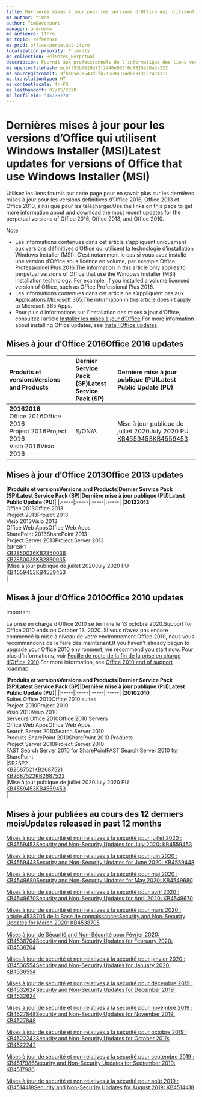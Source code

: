 ```yaml
---
title: Dernières mises à jour pour les versions d’Office qui utilisent Windows Installer (MSI)
ms.author: timda
author: TimDavenport
manager: andrewmo
ms.audience: ITPro
ms.topic: reference
ms.prod: office-perpetual-itpro
localization_priority: Priority
ms.collection: RelNotes_Perpetual
description: Fournit aux professionnels de l’informatique des liens vers les dernières informations sur les mises à jour pour les versions définitives d’Office 2016, Office 2013 et Office 2010
ms.openlocfilehash: ecbff53bf619e72f2440e903f6c8825e38a3a323
ms.sourcegitcommit: 9fba85e39543d5fa71669437ad88913c574c4371
ms.translationtype: HT
ms.contentlocale: fr-FR
ms.lasthandoff: 07/15/2020
ms.locfileid: "45138770"
---
```

# <a name="latest-updates-for-versions-of-office-that-use-windows-installer-msi"></a><span data-ttu-id="18c51-103">Dernières mises à jour pour les versions d’Office qui utilisent Windows Installer (MSI)</span><span class="sxs-lookup"><span data-stu-id="18c51-103">Latest updates for versions of Office that use Windows Installer (MSI)</span></span>

<span data-ttu-id="18c51-104">Utilisez les liens fournis sur cette page pour en savoir plus sur les dernières mises à jour pour les versions définitives d’Office 2016, Office 2013 et Office 2010, ainsi que pour les télécharger.</span><span class="sxs-lookup"><span data-stu-id="18c51-104">Use the links on this page to get more information about and download the most recent updates for the perpetual versions of Office 2016, Office 2013, and Office 2010.</span></span>
  
 
> [!NOTE]
> - <span data-ttu-id="18c51-p101">Les informations contenues dans cet article s’appliquent uniquement aux versions définitives d’Office qui utilisent la technologie d’installation Windows Installer (MSI). C’est notamment le cas si vous avez installé une version d’Office sous licence en volume, par exemple Office Professionnel Plus 2016.</span><span class="sxs-lookup"><span data-stu-id="18c51-p101">The information in this article only applies to perpetual versions of Office that use the Windows Installer (MSI) installation technology. For example, if you installed a volume licensed version of Office, such as Office Professional Plus 2016.</span></span>
> - <span data-ttu-id="18c51-107">Les informations contenues dans cet article ne s’appliquent pas aux Applications Microsoft 365.</span><span class="sxs-lookup"><span data-stu-id="18c51-107">The information in this article doesn't apply to Microsoft 365 Apps.</span></span>
> - <span data-ttu-id="18c51-108">Pour plus d’informations sur l’installation des mises à jour d’Office, consultez l’article [Installer les mises à jour d’Office](https://support.office.com/article/2ab296f3-7f03-43a2-8e50-46de917611c5).</span><span class="sxs-lookup"><span data-stu-id="18c51-108">For more information about installing Office updates, see [Install Office updates](https://support.office.com/article/2ab296f3-7f03-43a2-8e50-46de917611c5).</span></span> 


## <a name="office-2016-updates"></a><span data-ttu-id="18c51-109">Mises à jour d’Office 2016</span><span class="sxs-lookup"><span data-stu-id="18c51-109">Office 2016 updates</span></span>

|<span data-ttu-id="18c51-110">**Produits et versions**</span><span class="sxs-lookup"><span data-stu-id="18c51-110">**Versions and Products**</span></span>|<span data-ttu-id="18c51-111">**Dernier Service Pack (SP)**</span><span class="sxs-lookup"><span data-stu-id="18c51-111">**Latest Service Pack (SP)**</span></span>|<span data-ttu-id="18c51-112">**Dernière mise à jour publique (PU)**</span><span class="sxs-lookup"><span data-stu-id="18c51-112">**Latest Public Update (PU)**</span></span>|
|:-----|:-----|:-----|
|<span data-ttu-id="18c51-113">**2016**</span><span class="sxs-lookup"><span data-stu-id="18c51-113">**2016**</span></span> <br/> <span data-ttu-id="18c51-114">Office 2016</span><span class="sxs-lookup"><span data-stu-id="18c51-114">Office 2016</span></span>  <br/> <span data-ttu-id="18c51-115">Project 2016</span><span class="sxs-lookup"><span data-stu-id="18c51-115">Project 2016</span></span>  <br/> <span data-ttu-id="18c51-116">Visio 2016</span><span class="sxs-lookup"><span data-stu-id="18c51-116">Visio 2016</span></span>  <br/> |<span data-ttu-id="18c51-117">S/O</span><span class="sxs-lookup"><span data-stu-id="18c51-117">N/A</span></span>  <br/> |<span data-ttu-id="18c51-118">Mise à jour publique de juillet 2020</span><span class="sxs-lookup"><span data-stu-id="18c51-118">July 2020 PU</span></span>  <br/> [<span data-ttu-id="18c51-119">KB4559453</span><span class="sxs-lookup"><span data-stu-id="18c51-119">KB4559453</span></span>](https://support.microsoft.com/help/4559453) <br/> |
   
## <a name="office-2013-updates"></a><span data-ttu-id="18c51-120">Mises à jour d’Office 2013</span><span class="sxs-lookup"><span data-stu-id="18c51-120">Office 2013 updates</span></span>

|<span data-ttu-id="18c51-121">**Produits et versions**</span><span class="sxs-lookup"><span data-stu-id="18c51-121">**Versions and Products**</span></span>|<span data-ttu-id="18c51-122">**Dernier Service Pack (SP)**</span><span class="sxs-lookup"><span data-stu-id="18c51-122">**Latest Service Pack (SP)**</span></span>|<span data-ttu-id="18c51-123">**Dernière mise à jour publique (PU)**</span><span class="sxs-lookup"><span data-stu-id="18c51-123">**Latest Public Update (PU)**</span></span>|
|:-----|:-----|:-----|:-----|
|<span data-ttu-id="18c51-124">**2013**</span><span class="sxs-lookup"><span data-stu-id="18c51-124">**2013**</span></span> <br/> <span data-ttu-id="18c51-125">Office 2013</span><span class="sxs-lookup"><span data-stu-id="18c51-125">Office 2013</span></span>  <br/> <span data-ttu-id="18c51-126">Project 2013</span><span class="sxs-lookup"><span data-stu-id="18c51-126">Project 2013</span></span>  <br/> <span data-ttu-id="18c51-127">Visio 2013</span><span class="sxs-lookup"><span data-stu-id="18c51-127">Visio 2013</span></span>  <br/> <span data-ttu-id="18c51-128">Office Web Apps</span><span class="sxs-lookup"><span data-stu-id="18c51-128">Office Web Apps</span></span>  <br/> <span data-ttu-id="18c51-129">SharePoint 2013</span><span class="sxs-lookup"><span data-stu-id="18c51-129">SharePoint 2013</span></span>  <br/> <span data-ttu-id="18c51-130">Project Server 2013</span><span class="sxs-lookup"><span data-stu-id="18c51-130">Project Server 2013</span></span>  <br/> |<span data-ttu-id="18c51-131">SP1</span><span class="sxs-lookup"><span data-stu-id="18c51-131">SP1</span></span> <br/> [<span data-ttu-id="18c51-132">KB2850036</span><span class="sxs-lookup"><span data-stu-id="18c51-132">KB2850036</span></span>](https://support.microsoft.com/kb/2850036) <br/>[<span data-ttu-id="18c51-133">KB2850035</span><span class="sxs-lookup"><span data-stu-id="18c51-133">KB2850035</span></span>](https://support.microsoft.com/kb/2850035) <br/> |<span data-ttu-id="18c51-134">Mise à jour publique de juillet 2020</span><span class="sxs-lookup"><span data-stu-id="18c51-134">July 2020 PU</span></span>  <br/> [<span data-ttu-id="18c51-135">KB4559453</span><span class="sxs-lookup"><span data-stu-id="18c51-135">KB4559453</span></span>](https://support.microsoft.com/help/4559453) <br/> |
   
## <a name="office-2010-updates"></a><span data-ttu-id="18c51-136">Mises à jour d’Office 2010</span><span class="sxs-lookup"><span data-stu-id="18c51-136">Office 2010 updates</span></span>
> [!IMPORTANT]
<span data-ttu-id="18c51-137">La prise en charge d’Office 2010 se termine le 13 octobre 2020.</span><span class="sxs-lookup"><span data-stu-id="18c51-137">Support for Office 2010 ends on October 13, 2020.</span></span> <span data-ttu-id="18c51-138">Si vous n’avez pas encore commencé la mise à niveau de votre environnement Office 2010, nous vous recommandons de le faire dès maintenant.</span><span class="sxs-lookup"><span data-stu-id="18c51-138">If you haven't already begun to upgrade your Office 2010 environment, we recommend you start now.</span></span> <span data-ttu-id="18c51-139">Pour plus d’informations, voir [Feuille de route de la fin de la prise en charge d’Office 2010](https://docs.microsoft.com/DeployOffice/office-2010-end-support-roadmap).</span><span class="sxs-lookup"><span data-stu-id="18c51-139">For more information, see [Office 2010 end of support roadmap](https://docs.microsoft.com/DeployOffice/office-2010-end-support-roadmap).</span></span>

|<span data-ttu-id="18c51-140">**Produits et versions**</span><span class="sxs-lookup"><span data-stu-id="18c51-140">**Versions and Products**</span></span>|<span data-ttu-id="18c51-141">**Dernier Service Pack (SP)**</span><span class="sxs-lookup"><span data-stu-id="18c51-141">**Latest Service Pack (SP)**</span></span>|<span data-ttu-id="18c51-142">**Dernière mise à jour publique (PU)**</span><span class="sxs-lookup"><span data-stu-id="18c51-142">**Latest Public Update (PU)**</span></span>|
|:-----|:-----|:-----|:-----|
|<span data-ttu-id="18c51-143">**2010**</span><span class="sxs-lookup"><span data-stu-id="18c51-143">**2010**</span></span> <br/> <span data-ttu-id="18c51-144">Suites Office 2010</span><span class="sxs-lookup"><span data-stu-id="18c51-144">Office 2010 suites</span></span>  <br/> <span data-ttu-id="18c51-145">Project 2010</span><span class="sxs-lookup"><span data-stu-id="18c51-145">Project 2010</span></span>  <br/> <span data-ttu-id="18c51-146">Visio 2010</span><span class="sxs-lookup"><span data-stu-id="18c51-146">Visio 2010</span></span>  <br/> <span data-ttu-id="18c51-147">Serveurs Office 2010</span><span class="sxs-lookup"><span data-stu-id="18c51-147">Office 2010 Servers</span></span>  <br/> <span data-ttu-id="18c51-148">Office Web Apps</span><span class="sxs-lookup"><span data-stu-id="18c51-148">Office Web Apps</span></span>  <br/> <span data-ttu-id="18c51-149">Search Server 2010</span><span class="sxs-lookup"><span data-stu-id="18c51-149">Search Server 2010</span></span>  <br/> <span data-ttu-id="18c51-150">Produits SharePoint 2010</span><span class="sxs-lookup"><span data-stu-id="18c51-150">SharePoint 2010 Products</span></span>  <br/> <span data-ttu-id="18c51-151">Project Server 2010</span><span class="sxs-lookup"><span data-stu-id="18c51-151">Project Server 2010</span></span>  <br/> <span data-ttu-id="18c51-152">FAST Search Server 2010 for SharePoint</span><span class="sxs-lookup"><span data-stu-id="18c51-152">FAST Search Server 2010 for SharePoint</span></span>  <br/> |<span data-ttu-id="18c51-153">SP2</span><span class="sxs-lookup"><span data-stu-id="18c51-153">SP2</span></span> <br/>[<span data-ttu-id="18c51-154">KB2687521</span><span class="sxs-lookup"><span data-stu-id="18c51-154">KB2687521</span></span>](https://support.microsoft.com/kb/2687521) <br/> [<span data-ttu-id="18c51-155">KB2687522</span><span class="sxs-lookup"><span data-stu-id="18c51-155">KB2687522</span></span>](https://support.microsoft.com/kb/2687522) <br/> |<span data-ttu-id="18c51-156">Mise à jour publique de juillet 2020</span><span class="sxs-lookup"><span data-stu-id="18c51-156">July 2020 PU</span></span>  <br/> [<span data-ttu-id="18c51-157">KB4559453</span><span class="sxs-lookup"><span data-stu-id="18c51-157">KB4559453</span></span>](https://support.microsoft.com/help/4559453) <br/>|
   

   
## <a name="updates-released-in-past-12-months"></a><span data-ttu-id="18c51-158">Mises à jour publiées au cours des 12 derniers mois</span><span class="sxs-lookup"><span data-stu-id="18c51-158">Updates released in past 12 months</span></span>

[<span data-ttu-id="18c51-159">Mises à jour de sécurité et non relatives à la sécurité pour juillet 2020 : KB4559453</span><span class="sxs-lookup"><span data-stu-id="18c51-159">Security and Non-Security Updates for July 2020: KB4559453</span></span>](https://support.microsoft.com/help/4559453)

[<span data-ttu-id="18c51-160">Mises à jour de sécurité et non relatives à la sécurité pour juin 2020 : KB4559448</span><span class="sxs-lookup"><span data-stu-id="18c51-160">Security and Non-Security Updates for June 2020: KB4559448</span></span>](https://support.microsoft.com/help/4559448)

[<span data-ttu-id="18c51-161">Mises à jour de sécurité et non relatives à la sécurité pour mai 2020 : KB4549680</span><span class="sxs-lookup"><span data-stu-id="18c51-161">Security and Non-Security Updates for May 2020: KB4549680</span></span>](https://support.microsoft.com/help/4549680)

[<span data-ttu-id="18c51-162">Mises à jour de sécurité et non relatives à la sécurité pour avril 2020 : KB4549670</span><span class="sxs-lookup"><span data-stu-id="18c51-162">Security and Non-Security Updates for April 2020: KB4549670</span></span>](https://support.microsoft.com/help/4549670)

[<span data-ttu-id="18c51-163">Mises à jour de sécurité et non relatives à la sécurité pour mars 2020 : article 4538705 de la Base de connaissances</span><span class="sxs-lookup"><span data-stu-id="18c51-163">Security and Non-Security Updates for March 2020: KB4538705</span></span>](https://support.microsoft.com/help/4538705)

[<span data-ttu-id="18c51-164">Mises à jour de Sécurité and Non-Sécurité pour Février 2020: KB4538704</span><span class="sxs-lookup"><span data-stu-id="18c51-164">Security and Non-Security Updates for February 2020: KB4538704</span></span>](https://support.microsoft.com/help/4538704)

[<span data-ttu-id="18c51-165">Mises à jour de sécurité et non relatives à la sécurité pour janvier 2020 : KB4536554</span><span class="sxs-lookup"><span data-stu-id="18c51-165">Security and Non-Security Updates for January 2020: KB4536554</span></span>](https://support.microsoft.com/help/4536554)

[<span data-ttu-id="18c51-166">Mises à jour de sécurité et non relatives à la sécurité pour décembre 2019 : KB4532624</span><span class="sxs-lookup"><span data-stu-id="18c51-166">Security and Non-Security Updates for December 2019: KB4532624</span></span>](https://support.microsoft.com/help/4532624)

[<span data-ttu-id="18c51-167">Mises à jour de sécurité et non relatives à la sécurité pour novembre 2019 : KB4527848</span><span class="sxs-lookup"><span data-stu-id="18c51-167">Security and Non-Security Updates for November 2019: KB4527848</span></span>](https://support.microsoft.com/help/4527848)

[<span data-ttu-id="18c51-168">Mises à jour de sécurité et non relatives à la sécurité pour octobre 2019 : KB4522242</span><span class="sxs-lookup"><span data-stu-id="18c51-168">Security and Non-Security Updates for October 2019: KB4522242</span></span>](https://support.microsoft.com/help/4522242)

[<span data-ttu-id="18c51-169">Mises à jour de sécurité et non relatives à la sécurité pour septembre 2019 : KB4517986</span><span class="sxs-lookup"><span data-stu-id="18c51-169">Security and Non-Security Updates for September 2019: KB4517986</span></span>](https://support.microsoft.com/help/4517986 )

[<span data-ttu-id="18c51-170">Mises à jour de sécurité et non relatives à la sécurité pour août 2019 : KB4514418</span><span class="sxs-lookup"><span data-stu-id="18c51-170">Security and Non-Security Updates for August 2019: KB4514418</span></span>](https://support.microsoft.com/help/4514418)


</br>